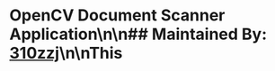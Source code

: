 # OpenCV Document Scanner Application\n\n## Maintained By: [310zzj](https://www.linkedin.com/310zzj)\n\nThis 